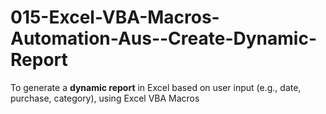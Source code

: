 # 015-Excel-VBA-Macros-Automation-Aus--Create-Dynamic-Report
To generate a **dynamic report** in Excel based on user input (e.g., date, purchase, category), using Excel VBA Macros
